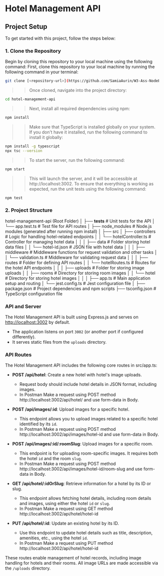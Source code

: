 # Hotel Management API

## Project Setup

To get started with this project, follow the steps below:

### 1. Clone the Repository
Begin by cloning this repository to your local machine using the following command:
First, clone this repository to your local machine by running the following command in your terminal:

```bash
git clone [<repository-url>](https://github.com/SamiaAurin/W3-Ass-NodeExpressTS.git)
```
>> Once cloned, navigate into the project directory: 
```bash
cd hotel-management-api
```
>> Next, install all required dependencies using npm:
```bash
npm install
```
>> Make sure that TypeScript is installed globally on your system. 
>> If you don\'t have it installed, run the following command to install it globally:
```bash
npm install -g typescript
npx tsc --version
```
>>To start the server, run the following command:
```bash
npm start
```
>> This will launch the server, and it will be accessible at http://localhost:3002.
>>To ensure that everything is working as expected, run the unit tests using the following command:
```bash
npm test
```

### 2. Project Structure

hotel-management-api (Root Folder)
│
├── __tests__                          # Unit tests for the API
│   └── app.test.ts                    # Test file for API routes
│
├── node_modules                       # Node.js modules (generated after running npm install)
│
├── src
│   ├── controllers                    # Logic for handling hotel-related endpoints
│   │   └── hotelController.ts         # Controller for managing hotel data
│   │
│   ├── data                           # Folder storing hotel data files
│   │   └── hotel-id.json              # JSON file with hotel data
│   │
│   ├── middleware                     # Middleware functions for request validation and other tasks
│   │   └── validation.ts              # Middleware for validating request data
│   │
│   ├── routes                         # Folder for defining API routes
│   │   └── hotelRoutes.ts             # Routes for the hotel API endpoints
│   │
│   ├── uploads                        # Folder for storing image uploads
│   │   ├── rooms                      # Directory for storing room images
│   │   └── hotel                      # Directory for storing hotel images
│   │
│   ├── app.ts                         # Main application setup and routing
│   └── jest.config.ts                 # Jest configuration file
│
├── package.json                       # Project dependencies and npm scripts
├── tsconfig.json                      # TypeScript configuration file

### API and Server

The Hotel Management API is built using Express.js and serves on [http://localhost:3002](http://localhost:3002) by default.

- The application listens on port `3002` (or another port if configured differently).
- It serves static files from the `uploads` directory. 

### API Routes

The Hotel Management API includes the following core routes in src/app.ts:

- **POST /api/hotel**: Create a new hotel with hotel's image uploads.
  - Request body should include hotel details in JSON format, including images.
  - In Postman Make a request using POST method http://localhost:3002/api/hotel/ and use form-data in Body.
  
- **POST /api/images/:id**: Upload images for a specific hotel.
  - This endpoint allows you to upload images related to a specific hotel identified by its `id`.
  - In Postman Make a request using POST method http://localhost:3002/api/images/hotel-id and use   form-data in Body.

- **POST /api/images/:id/:roomSlug**: Upload images for a specific room.
  - This endpoint is for uploading room-specific images. It requires both the hotel `id` and the room `slug`.
  - In Postman Make a request using POST method http://localhost:3002/api/images/hotel-id/room-slug and use form-data in Body.
  
- **GET /api/hotel/:idOrSlug**: Retrieve information for a hotel by its ID or slug.
  - This endpoint allows fetching hotel details, including room details and images, using either the hotel `id` or `slug`.
  - In Postman Make a request using GET method http://localhost:3002/api/hotel/hotel-id 

- **PUT /api/hotel/:id**: Update an existing hotel by its ID.
  - Use this endpoint to update hotel details such as title, description, amenities, etc., using the hotel `id`.
  - In Postman Make a request using PUT method http://localhost:3002/api/hotel/hotel-id 

These routes enable management of hotel records, including image handling for hotels and their rooms. All image URLs are made accessible via the `/uploads` directory.



